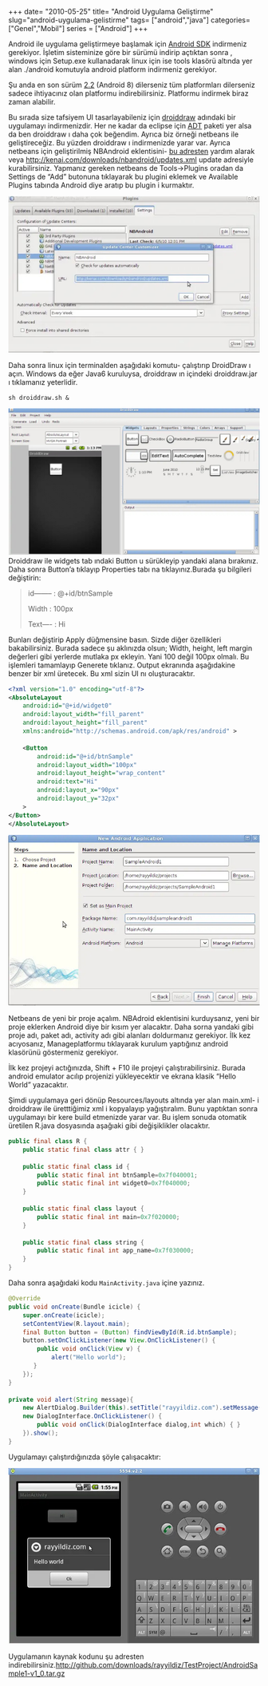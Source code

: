 +++
date= "2010-05-25"
title= "Android Uygulama Geliştirme"
slug="android-uygulama-gelistirme"
tags= ["android","java"]
categories= ["Genel","Mobil"]
series = ["Android"]
+++


Android ile uygulama geliştirmeye başlamak için [Android SDK](http://developer.android.com/sdk/index.html) indirmeniz gerekiyor. İşletim sisteminize göre bir sürümü indirip açtıktan sonra , windows için Setup.exe kullanadarak linux için ise tools klasörü altında yer alan ./android komutuyla android platform indirmeniz gerekiyor.

Şu anda en son sürüm [2.2](http://developer.android.com/sdk/android-2.2.html) (Android 8) dilerseniz tüm platformları dilerseniz sadece ihtiyacınız olan platformu indirebilirsiniz. Platformu indirmek biraz zaman alabilir.

Bu sırada size tafsiyem UI tasarlayabileniz için [droiddraw](http://www.droiddraw.org/) adındaki bir uygulamayı indirmenizdir. Her ne kadar da eclipse için [ADT](http://developer.android.com/sdk/eclipse-adt.html) paketi yer alsa da ben droiddraw ı daha çok beğendim. Ayrıca biz örneği netbeans ile geliştireceğiz. Bu yüzden droiddraw ı indirmenizde yarar var. Ayrıca netbeans için geliştirilmiş NBAndroid eklentisini- [bu adresten](http://wiki.netbeans.org/IntroAndroidDevNetBeans) yardım alarak veya <http://kenai.com/downloads/nbandroid/updates.xml> update adresiyle kurabilirsiniz. Yapmanız gereken netbeans de Tools->Plugins oradan da Settings de “Add” butonuna tıklayarak bu plugini eklemek ve Available Plugins tabında Android diye aratıp bu plugin i kurmaktır.

![Nbandroid Plugin Install](/images/nbandroid_plugin_install-e1275732394906.jpg)

Daha sonra linux için terminalden aşağıdaki komutu- çalıştırıp DroidDraw ı açın. Windows da eğer Java6 kuruluysa, droiddraw ın içindeki droiddraw.jar ı tıklamanız yeterlidir.

```shell
sh droiddraw.sh &
```

![Droiddraw](/images/droiddraw1.jpg)
Droiddraw ile widgets tab ındaki Button u sürükleyip yandaki alana bırakınız. Daha sonra Button’a tıklayıp Properties tabı na tıklayınız.Burada şu bilgileri değiştirin:

>id——– : @+id/btnSample
>
>Width : 100px
>
>Text—- : Hi

Bunları değiştirip Apply düğmensine basın. Sizde diğer özellikleri bakabilirsiniz. Burada sadece şu aklınızda olsun; Width, height, left margin değerleri gibi yerlerde mutlaka px ekleyin. Yani 100 değil 100px olmalı. Bu işlemleri tamamlayıp Generete tıklanız. Output ekranında aşağıdakine benzer bir xml üretecek. Bu xml sizin UI nı oluşturacaktır.

```xml
<?xml version="1.0" encoding="utf-8"?>
<AbsoluteLayout
    android:id="@+id/widget0"
    android:layout_width="fill_parent"
    android:layout_height="fill_parent"
    xmlns:android="http://schemas.android.com/apk/res/android" >
 
    <Button
        android:id="@+id/btnSample"
        android:layout_width="100px"
        android:layout_height="wrap_content"
        android:text="Hi"
        android:layout_x="90px"
        android:layout_y="32px"
    >
</Button>
</AbsoluteLayout>
```

![Android New Project](/images/android_new_project1.jpg)

Netbeans de yeni bir proje açalım. NBAdroid eklentisini kurduysanız, yeni bir proje eklerken Android diye bir kısım yer alacaktır. Daha sorna yandaki gibi proje adı, paket adı, activity adı gibi alanları doldurmanız gerekiyor. İlk kez acıyosanız, Manageplatformu tıklayarak kurulum yaptığınız android klasörünü göstermeniz gerekiyor.

İlk kez projeyi actığınızda, Shift + F10 ile projeyi çalıştırabilirsiniz. Burada android emulator acılıp projenizi yükleyecektir ve ekrana klasik “Hello World” yazacaktır.

Şimdi uygulamaya geri dönüp Resources/layouts altında yer alan main.xml- i droiddraw ile üretttiğimiz xml i kopyalayıp yağıştıralım. Bunu yaptıktan sonra uygulamayı bir kere build etmenizde yarar var. Bu işlem sonuda otomatik üretilen R.java dosyasında aşağıaki gibi değişiklikler olacaktır.

```java
public final class R {
    public static final class attr { }

    public static final class id {
        public static final int btnSample=0x7f040001;
        public static final int widget0=0x7f040000;
    }

    public static final class layout {
        public static final int main=0x7f020000;
    }

    public static final class string {
        public static final int app_name=0x7f030000;
    }
}
```

Daha sonra aşağıdaki kodu ```MainActivity.java``` içine yazınız.

```java
@Override
public void onCreate(Bundle icicle) {
    super.onCreate(icicle);
    setContentView(R.layout.main);
    final Button button = (Button) findViewById(R.id.btnSample);
    button.setOnClickListener(new View.OnClickListener() {
        public void onClick(View v) {
            alert("Hello world");
       }
    });
}

private void alert(String message){
    new AlertDialog.Builder(this).setTitle("rayyildiz.com").setMessage(message).setNeutralButton("Ok",
    new DialogInterface.OnClickListener() {
        public void onClick(DialogInterface dialog,int which) { }
    }).show();
}
```

Uygulamayı çalıştırdığınızda şöyle çalışacaktır:

![Application Run](/images/application_run1.jpg)

Uygulamanın kaynak kodunu şu adresten indirebilirsiniz.<http://github.com/downloads/rayyildiz/TestProject/AndroidSample1-v1_0.tar.gz>